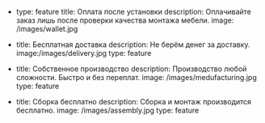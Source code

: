 - type: feature
  title: Оплата после установки
  description: Оплачивайте заказ лишь после проверки качества монтажа мебели.
  image: /images/wallet.jpg

- title: Бесплатная доставка
  description: Не берём денег за доставку.
  image:/images/delivery.jpg
  type: feature

- title: Собственное производство
  description: Производство любой сложности. Быстро и без переплат.
  image: /images/medufacturing.jpg
  type: feature

- title: Сборка бесплатно
  description: Сборка и монтаж производится бесплатно.
  image: /images/assembly.jpg
  type: feature
